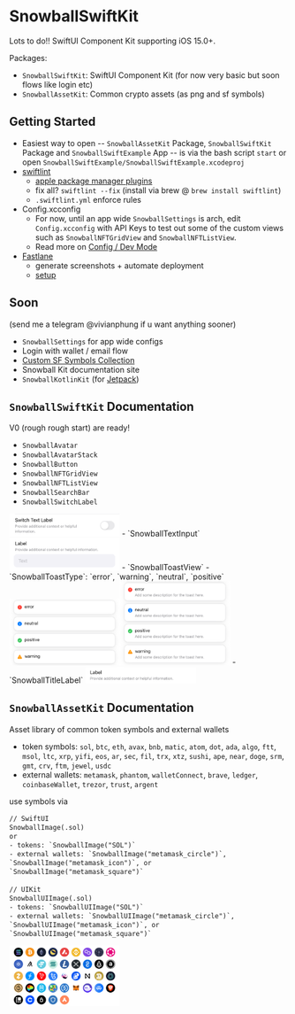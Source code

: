 # SnowballSwiftKit

Lots to do!! SwiftUI Component Kit supporting iOS 15.0+.

Packages: 
- `SnowballSwiftKit`: SwiftUI Component Kit (for now very basic but soon flows like login etc)
- `SnowballAssetKit`: Common crypto assets (as png and sf symbols)

## Getting Started

- Easiest way to open -- `SnowballAssetKit` Package, `SnowballSwiftKit` Package and `SnowballSwiftExample` App -- is via the bash script `start` or open `SnowballSwiftExample/SnowballSwiftExample.xcodeproj`
- [swiftlint](https://github.com/realm/SwiftLint)
    - [apple package manager plugins](https://github.com/apple/swift-package-manager/blob/main/Documentation/Plugins.md)
    - fix all? `swiftlint --fix` (install via brew @ `brew install swiftlint`)
    - `.swiftlint.yml` enforce rules
- Config.xcconfig
    - For now, until an app wide `SnowballSettings` is arch, edit `Config.xcconfig` with API Keys to test out some of the custom views such as `SnowballNFTGridView` and `SnowballNFTListView`. 
    - Read more on [Config / Dev Mode](https://nshipster.com/xcconfig/)
- [Fastlane](https://fastlane.tools)
    - generate screenshots + automate deployment
    - [setup](https://docs.fastlane.tools/getting-started/ios/setup/)

## Soon 
(send me a telegram @vivianphung if u want anything sooner)
- `SnowballSettings` for app wide configs
- Login with wallet / email flow
- [Custom SF Symbols Collection](https://www.david-smith.org/blog/2023/01/23/design-notes-18/)
- Snowball Kit documentation site
- `SnowballKotlinKit` (for [Jetpack](https://developer.android.com/jetpack))

## `SnowballSwiftKit` Documentation

V0 (rough rough start) are ready! 

- `SnowballAvatar`
- `SnowballAvatarStack`
- `SnowballButton`
- `SnowballNFTGridView`
- `SnowballNFTListView`
- `SnowballSearchBar`
- `SnowballSwitchLabel`
<img src="Screenshots/Switch.png" alt="Switch" width="200">
- `SnowballTextInput`
<img src="Screenshots/Inputs.png" alt="Input Label" width="200">
- `SnowballToastView`
    - `SnowballToastType`: `error`, `warning`, `neutral`, `positive`
<img src="Screenshots/Toasts.png" alt="Toast" width="200"><img src="Screenshots/ToastSubtitle.png" alt="Toast w subtitle" width="200">
- `SnowballTitleLabel`
<img src="Screenshots/TitleLabel.png" alt="Title label" width="200">


## `SnowballAssetKit` Documentation

Asset library of common token symbols and external wallets
- token symbols: `sol`, `btc`, `eth`, `avax`, `bnb`, `matic`, `atom`, `dot`, `ada`, `algo`, `ftt`, `msol`, `ltc`, `xrp`, `yifi`, `eos`, `ar`, `sec`, `fil`, `trx`, `xtz`, `sushi`, `ape`, `near`, `doge`, `srm`, `gmt`, `crv`, `ftm`, `jewel`, `usdc`
- external wallets: `metamask`, `phantom`, `walletConnect`, `brave`, `ledger`, `coinbaseWallet`, `trezor`, `trust`, `argent`

use symbols via 

```
// SwiftUI
SnowballImage(.sol) 
or
- tokens: `SnowballImage("SOL")`
- external wallets: `SnowballImage("metamask_circle")`, `SnowballImage("metamask_icon")`, or `SnowballImage("metamask_square")`

// UIKit
SnowballUIImage(.sol)
- tokens: `SnowballUIImage("SOL")`
- external wallets: `SnowballUIImage("metamask_circle")`, `SnowballUIImage("metamask_icon")`, or `SnowballUIImage("metamask_square")`
```

<img src="Screenshots/Icons.png" alt="Icons" width="200">
